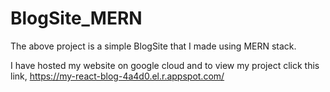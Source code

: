 # BlogSite_MERN

The above project is a simple BlogSite that I made using MERN stack.

I have hosted my website on google cloud and to view my project click this link,
https://my-react-blog-4a4d0.el.r.appspot.com/
